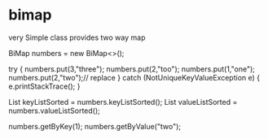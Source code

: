 # bimap
 very Simple class provides two way map
 
 <p>
BiMap<Integer,String> numbers = new BiMap<>();
</p>
try {
    numbers.put(3,"three");
    numbers.put(2,"too");
    numbers.put(1,"one");
    numbers.put(2,"two");// replace
} catch (NotUniqueKeyValueException e) {
    e.printStackTrace();
}

List<Integer> keyListSorted = numbers.keyListSorted();
List<String> valueListSorted = numbers.valueListSorted();

numbers.getByKey(1);
numbers.getByValue("two");

